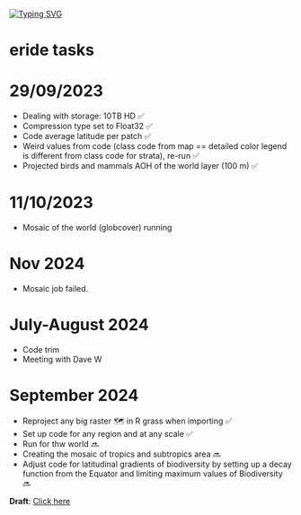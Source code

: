 [![Typing SVG](https://readme-typing-svg.herokuapp.com?color=%2336BCF7&center=true&vCenter=true&width=600&lines=Kia+ora!;Let's+do+this;We+love+R)](https://git.io/typing-svg)

# eride tasks
 
# 29/09/2023

* Dealing with storage: 10TB HD :white_check_mark:
* Compression type set to Float32 :white_check_mark:
* Code average latitude per patch :white_check_mark:
* Weird values from code (class code from map == detailed color legend is different from class code for strata), re-run :white_check_mark:
* Projected birds and mammals AOH of the world layer (100 m) :white_check_mark:

# 11/10/2023

* Mosaic of the world (globcover) running

# Nov 2024
* Mosaic job failed.

# July-August 2024
* Code trim
* Meeting with Dave W
# September 2024

* Reproject any big raster 🗺️ in R grass when importing :white_check_mark:
* Set up code for any region and at any scale :white_check_mark:
* Run for thw world :soon:
* Creating the mosaic of tropics and subtropics area :soon:
* Adjust code for latitudinal gradients of biodiversity by setting up a decay function from the Equator and limiting maximum values of Biodiversity :soon:

**Draft**: [Click here](https://docs.google.com/document/d/1XA9YiusEpzN-8HhapnUwRKm7G4IbV6cg4AtUOdaiaGg/edit?usp=sharing)

